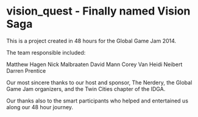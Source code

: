 vision_quest - Finally named Vision Saga
============

This is a project created in 48 hours for the Global Game Jam 2014.

The team responsible included:

Matthew Hagen
Nick Malbraaten
David Mann
Corey Van
Heidi Neibert
Darren Prentice

Our most sincere thanks to our host and sponsor, The Nerdery, the Global Game Jam organizers, and the Twin Cities chapter of the IDGA.

Our thanks also to the smart participants who helped and entertained us along our 48 hour journey.
